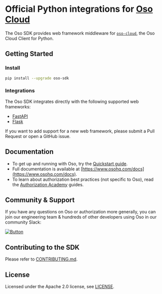 # Official Python integrations for [Oso Cloud](https://www.osohq.com/docs)

The Oso SDK provides web framework middleware for [`oso-cloud`](https://pypi.org/project/oso-cloud/), the Oso Cloud Client for Python.


## Getting Started

### Install

```bash
pip install --upgrade oso-sdk
```

### Integrations

The Oso SDK integrates directly with the following supported web frameworks:

- [FastAPI](examples/fastapi/README.md)
- [Flask](examples/flask/README.md)

If you want to add support for a new web framework, please submit a Pull Request or open a GitHub issue.

## Documentation

- To get up and running with Oso, try the [Quickstart guide](https://www.osohq.com/docs/get-started/quickstart/beginners-guide).
- Full documentation is available at [https://www.osohq.com/docs](https://www.osohq.com/docs).
- To learn about authorization best practices (not specific to Oso), read the [Authorization Academy](https://www.osohq.com/developers/authorization-academy) guides.

## Community & Support

If you have any questions on Oso or authorization more generally, you can join our engineering team & hundreds of other developers using Oso in our community Slack:

[![Button][join-slack-link]][badge-slack-link]

## Contributing to the SDK

Please refer to [CONTRIBUTING.md](CONTRIBUTING.md).

## License

Licensed under the Apache 2.0 license, see [LICENSE](LICENSE).

[join-slack-link]: https://user-images.githubusercontent.com/282595/128394344-1bd9e5b2-e83d-4666-b446-2e4f431ffcea.png
[badge-slack-link]: https://join-slack.osohq.com/